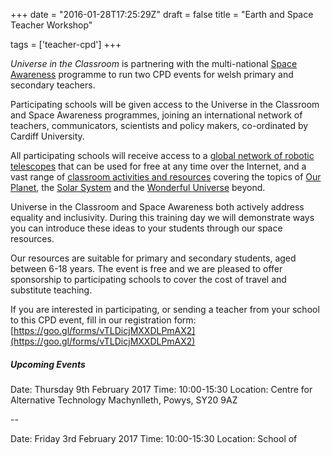 +++
date = "2016-01-28T17:25:29Z"
draft = false
title = "Earth and Space Teacher Workshop"

tags = ['teacher-cpd']
+++

*Universe in the Classroom* is partnering with the multi-national [Space Awareness](http://www.space-awareness.org/en/) programme to run two CPD events for welsh primary and secondary teachers. 

Participating schools will be given access to the Universe in the Classroom and Space Awareness programmes, joining an international network of teachers, communicators, scientists and policy makers, co-ordinated by Cardiff University. 

All participating schools will receive access to a [global network of robotic telescopes](www.lco.global) that can be used for free at any time over the Internet, and a vast range of [classroom activities and resources](/resources) covering the topics of [Our Planet](http://www.space-awareness.org/en/categories/earth/), the [Solar System](http://www.universe.wales/activities/) and the [Wonderful Universe](http://www.space-awareness.org/en/categories/space/) beyond. 

Universe in the Classroom and Space Awareness both actively address equality and inclusivity. During this training day we will demonstrate ways you can introduce these ideas to your students through our space resources. 

Our resources are suitable for primary and secondary students, aged between 6-18 years. The event is free and we are pleased to offer sponsorship to participating schools to cover the cost of travel and substitute teaching. 

If you are interested in participating, or sending a teacher from your school to this CPD event,  fill in our registration form: [https://goo.gl/forms/vTLDicjMXXDLPmAX2](https://goo.gl/forms/vTLDicjMXXDLPmAX2) 

##### Upcoming Events

Date: Thursday 9th February 2017
Time: 10:00-15:30
Location: Centre for Alternative Technology
Machynlleth, Powys, SY20 9AZ

--

Date: Friday 3rd February 2017
Time: 10:00-15:30
Location: School of Physics and Astronomy,
Cardiff University, CF24 3AA

##### Funding

The cost of the course is free. Substitution cover for participating teachers will be offered to a maximum £150 per school. To apply for substitution cover, send an invoice from your school to [robertsS38@cardiff.ac.uk](robertsS38@cardiff.ac.uk) or bring it to the workshop. Travel costs are also available for teachers travelling over 10 miles, please retain travel receipts in order to apply for funding.

##### Registration

If you believe your school would be interested in sending a teacher to this CPD event, please email us at [**robertsS38@cardiff.ac.uk**](robertsS38@cardiff.ac.uk) or fill in our [**registration form**](https://goo.gl/forms/vTLDicjMXXDLPmAX2)

##### More information

If you would like any more information, please contact us at [robertsS38@cardiff.ac.uk](robertsS38@cardiff.ac.uk)

<script>
  (function(i,s,o,g,r,a,m){i['GoogleAnalyticsObject']=r;i[r]=i[r]||function(){
  (i[r].q=i[r].q||[]).push(arguments)},i[r].l=1*new Date();a=s.createElement(o),
  m=s.getElementsByTagName(o)[0];a.async=1;a.src=g;m.parentNode.insertBefore(a,m)
  })(window,document,'script','https://www.google-analytics.com/analytics.js','ga');

  ga('create', 'UA-82677354-1', 'auto');
  ga('send', 'pageview');

</script>